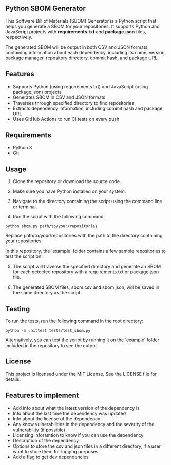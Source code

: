 ## Python SBOM Generator
This Software Bill of Materials (SBOM) Generator is a Python script that helps you generate a SBOM for your repositories. It supports Python and JavaScript projects with **requirements.txt** and **package.json** files, respectively.

The generated SBOM will be output in both CSV and JSON formats, containing information about each dependency, including its name, version, package manager, repository directory, commit hash, and package URL.

## Features
* Supports Python (using requirements.txt) and JavaScript (using package.json) projects
* Generates SBOM in CSV and JSON formats
* Traverses through specified directory to find repositories
* Extracts dependency information, including commit hash and package URL
* Uses GitHub Actions to run CI tests on every push

## Requirements
* Python 3
* Git

## Usage
1. Clone the repository or download the source code.

2. Make sure you have Python installed on your system.

3. Navigate to the directory containing the script using the command line or terminal.

4. Run the script with the following command:

`python sbom.py path/to/your/repositories`

Replace path/to/your/repositories with the path to the directory containing your repositories.

In this repository, the 'example' folder contains a few sample repositories to test the script on.

5. The script will traverse the specified directory and generate an SBOM for each detected repository with a requirements.txt or package.json file.

6. The generated SBOM files, sbom.csv and sbom.json, will be saved in the same directory as the script.

## Testing
To run the tests, run the following command in the root directory:

`python -m unittest tests/test_sbom.py`

Alternatively, you can test the script by running it on the 'example' folder included in the repository to see the output.

## License
This project is licensed under the MIT License. See the LICENSE file for details.

## Features to implement

* Add info about what the latest version of the dependency is
* Info about the last time the dependency was updated
* Info about the license of the dependency
* Any know vulnerabilities in the dependency and the severity of the vulnerability (if possible)
* Licensing inforamtion to know if you can use the dependency
* Description of the dependency
* Options to store the csv and json files in a different directory, if a user want to store them for logging purposes
* Add a flag to get dev dependencies
